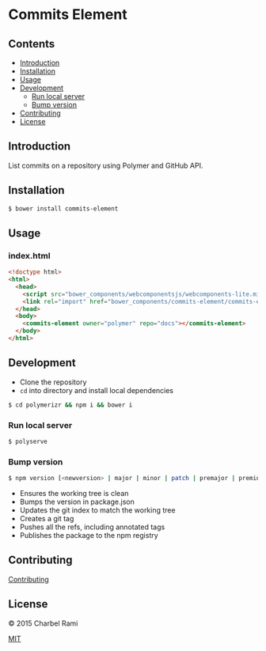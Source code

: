 # Commits Element

## Contents

- [Introduction](#introduction)
- [Installation](#installation)
- [Usage](#usage)
- [Development](#development)
  - [Run local server](#run-local-server)
  - [Bump version](#bump-version)
- [Contributing](#contributing)
- [License](#license)

## Introduction

List commits on a repository using Polymer and GitHub API.

## Installation

```sh
$ bower install commits-element
```

## Usage

### index.html

```html
<!doctype html>
<html>
  <head>
    <script src="bower_components/webcomponentsjs/webcomponents-lite.min.js"></script>
    <link rel="import" href="bower_components/commits-element/commits-element.html">
  </head>
  <body>
    <commits-element owner="polymer" repo="docs"></commits-element>
  </body>
</html>
```

## Development

- Clone the repository
- `cd` into directory and install local dependencies

```sh
$ cd polymerizr && npm i && bower i
```

### Run local server

```sh
$ polyserve
```

### Bump version

```sh
$ npm version [<newversion> | major | minor | patch | premajor | preminor | prepatch | prerelease | from-git]
```

- Ensures the working tree is clean
- Bumps the version in package.json
- Updates the git index to match the working tree
- Creates a git tag
- Pushes all the refs, including annotated tags
- Publishes the package to the npm registry

## Contributing

[Contributing](contributing.md)

## License

© 2015 Charbel Rami

[MIT](license.txt)
